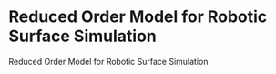 # Reduced Order Model for Robotic Surface Simulation
 Reduced Order Model for Robotic Surface Simulation
